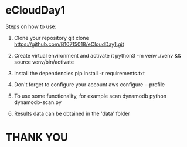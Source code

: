 # eCloudDay1

Steps on how to use:

1. Clone your repository
   git clone https://github.com/B10715018/eCloudDay1.git

2. Create virtual environment and activate it
   python3 -m venv ./venv && source venv/bin/activate

3. Install the dependencies
   pip install -r requirements.txt

4. Don't forget to configure your account
   aws configure --profile

5. To use some functionality, for example scan dynamodb
   python dynamodb-scan.py

6. Results data can be obtained in the 'data' folder

# THANK YOU
